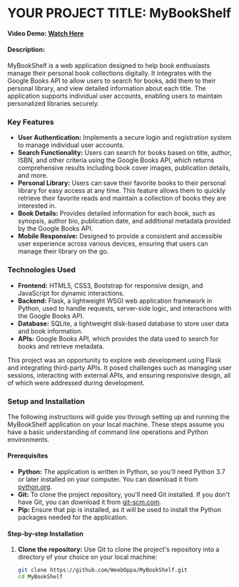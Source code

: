 # YOUR PROJECT TITLE: MyBookShelf

#### Video Demo: [Watch Here](https://www.youtube.com/watch?v=Budv6iHtVNo)
#### Description:
MyBookShelf is a web application designed to help book enthusiasts manage their personal book collections digitally. It integrates with the Google Books API to allow users to search for books, add them to their personal library, and view detailed information about each title. The application supports individual user accounts, enabling users to maintain personalized libraries securely.

### Key Features
- **User Authentication:** Implements a secure login and registration system to manage individual user accounts.
- **Search Functionality:** Users can search for books based on title, author, ISBN, and other criteria using the Google Books API, which returns comprehensive results including book cover images, publication details, and more.
- **Personal Library:** Users can save their favorite books to their personal library for easy access at any time. This feature allows them to quickly retrieve their favorite reads and maintain a collection of books they are interested in.
- **Book Details:** Provides detailed information for each book, such as synopsis, author bio, publication date, and additional metadata provided by the Google Books API.
- **Mobile Responsive:** Designed to provide a consistent and accessible user experience across various devices, ensuring that users can manage their library on the go.

### Technologies Used
- **Frontend:** HTML5, CSS3, Bootstrap for responsive design, and JavaScript for dynamic interactions.
- **Backend:** Flask, a lightweight WSGI web application framework in Python, used to handle requests, server-side logic, and interactions with the Google Books API.
- **Database:** SQLite, a lightweight disk-based database to store user data and book information.
- **APIs:** Google Books API, which provides the data used to search for books and retrieve metadata.

This project was an opportunity to explore web development using Flask and integrating third-party APIs. It posed challenges such as managing user sessions, interacting with external APIs, and ensuring responsive design, all of which were addressed during development.

### Setup and Installation
The following instructions will guide you through setting up and running the MyBookShelf application on your local machine. These steps assume you have a basic understanding of command line operations and Python environments.

#### Prerequisites
- **Python:** The application is written in Python, so you'll need Python 3.7 or later installed on your computer. You can download it from [python.org](https://www.python.org/downloads/).
- **Git:** To clone the project repository, you'll need Git installed. If you don't have Git, you can download it from [git-scm.com](https://git-scm.com/downloads).
- **Pip:** Ensure that pip is installed, as it will be used to install the Python packages needed for the application.

#### Step-by-step Installation

1. **Clone the repository:**
   Use Git to clone the project's repository into a directory of your choice on your local machine:
   ```bash
   git clone https://github.com/WeebOppa/MyBookShelf.git
   cd MyBookShelf



